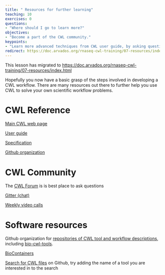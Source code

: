 ```yaml
---
title: " Resources for further learning"
teaching: 10
exercises: 0
questions:
- "Where should I go to learn more?"
objectives:
- "Become a part of the CWL community."
keypoints:
- "Learn more advanced techniques from CWL user guide, by asking questions on the CWL forum and chat channel, and reading the specification."
redirect: https://doc.arvados.org/rnaseq-cwl-training/07-resources/index.html
---
```


This lesson has migrated to https://doc.arvados.org/rnaseq-cwl-training/07-resources/index.html

Hopefully you now have a basic grasp of the steps involved in
developing a CWL workflow. There are many resources out there to
further help you use CWL to solve your own scientific workflow
problems.

# CWL Reference

[Main CWL web page](https://commonwl.org)

[User guide](https://www.commonwl.org/user_guide/)

[Specification](https://www.commonwl.org/v1.2/)

[Github organization](https://github.com/common-workflow-language/)

# CWL Community

The [CWL Forum](https://cwl.discourse.group/) is is best place to ask questions

[Gitter (chat)](https://gitter.im/common-workflow-language/common-workflow-language)

[Weekly video calls](https://cwl.discourse.group/t/eu-us-timezone-cwl-video-chat/260)

# Software resources

Github organization for [repositories of CWL tool and workflow descriptions](https://github.com/common-workflow-library/),
including [bio-cwl-tools](https://github.com/common-workflow-library/bio-cwl-tools).

[BioContainers](https://biocontainers.pro/)

[Search for CWL files](https://github.com/search?q=extension%3Acwl+cwlVersion) on
Github, try adding the name of a tool you are interested in to the
search
